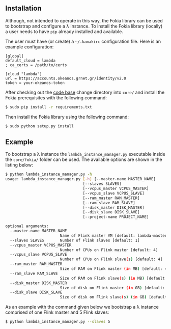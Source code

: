 

## Installation

Although, not intended to operate in this way, the Fokia library can be used to bootstrap and configure a λ instance. To install the Fokia library (locally) a user needs to have `pip` already installed and available.

The user must have (or create) a `~/.kamakirc` configuration file. Here is an example configuration:

```
[global]
default_cloud = lambda
; ca_certs = /path/to/certs

[cloud "lambda"]
url = https://accounts.okeanos.grnet.gr/identity/v2.0
token = your-okeanos-token
```

After checking out the [code base](https://github.com/grnet/okeanos-LoD) change directory into `core/` and install the Fokia prerequisites with the following command:

```bash
$ sudo pip install -r requirements.txt
```

Then install the Fokia library using the following command:

```bash
$ sudo python setup.py install
```

## Example

To bootstrap a λ instance the `lambda_instance_manager.py` executable inside the `core/fokia/` folder can be used. The available options are shown in the listing below:

```sh
$ python lambda_instance_manager.py -h
usage: lambda_instance_manager.py [-h] [--master-name MASTER_NAME]
                                  [--slaves SLAVES]
                                  [--vcpus_master VCPUS_MASTER]
                                  [--vcpus_slave VCPUS_SLAVE]
                                  [--ram_master RAM_MASTER]
                                  [--ram_slave RAM_SLAVE]
                                  [--disk_master DISK_MASTER]
                                  [--disk_slave DISK_SLAVE]
                                  [--project-name PROJECT_NAME]

optional arguments:
  --master-name MASTER_NAME
                        Name of Flink master VM [default: lambda-master]
  --slaves SLAVES       Number of Flink slaves [default: 1]
  --vcpus_master VCPUS_MASTER
                        Number of CPUs on Flink master [default: 4]
  --vcpus_slave VCPUS_SLAVE
                        Number of CPUs on Flink slave(s) [default: 4]
  --ram_master RAM_MASTER
                        Size of RAM on Flink master (in MB) [default: 4096MB]
  --ram_slave RAM_SLAVE
                        Size of RAM on Flink slave(s) (in MB) [default: 4096MB]
  --disk_master DISK_MASTER
                        Size of disk on Flink master (in GB) [default: 40GB]
  --disk_slave DISK_SLAVE
                        Size of disk on Flink slave(s) (in GB) [default: 40GB]
```

As an example with the command given below we bootstrap a λ instance comprised of one Flink master and 5 Flink slaves:

```sh
$ python lambda_instance_manager.py --slaves 5
```
